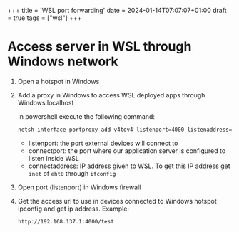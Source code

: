 +++
title = 'WSL port forwarding'
date = 2024-01-14T07:07:07+01:00
draft = true
tags = ["wsl"]
+++

# Access server in WSL through Windows network


1. Open a hotspot in Windows


2. Add a proxy in Windows to access WSL deployed apps through Windows localhost

   In powershell execute the following command:

   ```cmd
   netsh interface portproxy add v4tov4 listenport=4000 listenaddress=0.0.0.0 connectport=8080 connectaddress=192.168.1.4
   ```

   - listenport: the port external devices will connect to
   - connectport: the port where our application server is configured to listen inside WSL
   - connectaddress: IP address given to WSL. To get this IP address get `inet` of `eht0` through `ifconfig`


3. Open port (listenport) in Windows firewall


4. Get the access url to use in devices connected to Windows hotspot ipconfig and get ip address. Example:

   ```url
   http://192.168.137.1:4000/test
   ```
